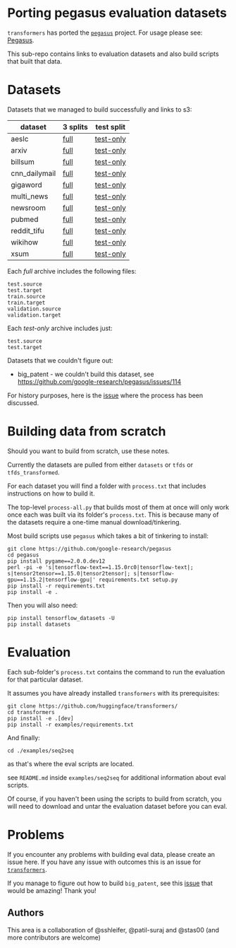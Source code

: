 # Porting pegasus evaluation datasets

`transformers` has ported the [`pegasus`](https://github.com/google-research/pegasus) project. For usage please see: [Pegasus](https://huggingface.co/transformers/model_doc/pegasus.html).

This sub-repo contains links to evaluation datasets and also build scripts that built that data.

# Datasets

Datasets that we managed to build successfully and links to s3:

dataset | 3 splits | test split
--------|------|-----
aeslc | [full](https://cdn-datasets.huggingface.co/summarization/pegasus_data/aeslc.tar.gz) | [test-only](https://cdn-datasets.huggingface.co/summarization/pegasus_data/aeslc-test.tar.gz)
arxiv | [full](https://cdn-datasets.huggingface.co/summarization/pegasus_data/arxiv.tar.gz) | [test-only](https://cdn-datasets.huggingface.co/summarization/pegasus_data/arxiv-test.tar.gz)
billsum | [full](https://cdn-datasets.huggingface.co/summarization/pegasus_data/billsum.tar.gz) | [test-only](https://cdn-datasets.huggingface.co/summarization/pegasus_data/billsum-test.tar.gz)
cnn_dailymail | [full](https://cdn-datasets.huggingface.co/summarization/pegasus_data/cnn_dailymail.tar.gz) | [test-only](https://cdn-datasets.huggingface.co/summarization/pegasus_data/cnn_dailymail-test.tar.gz)
gigaword | [full](https://cdn-datasets.huggingface.co/summarization/pegasus_data/gigaword.tar.gz) | [test-only](https://cdn-datasets.huggingface.co/summarization/pegasus_data/gigaword-test.tar.gz)
multi_news | [full](https://cdn-datasets.huggingface.co/summarization/pegasus_data/multi_news.tar.gz) | [test-only](https://cdn-datasets.huggingface.co/summarization/pegasus_data/multi_news-test.tar.gz)
newsroom | [full](https://cdn-datasets.huggingface.co/summarization/pegasus_data/newsroom.tar.gz) | [test-only](https://cdn-datasets.huggingface.co/summarization/pegasus_data/newsroom-test.tar.gz)
pubmed | [full](https://cdn-datasets.huggingface.co/summarization/pegasus_data/pubmed.tar.gz) | [test-only](https://cdn-datasets.huggingface.co/summarization/pegasus_data/pubmed-test.tar.gz)
reddit_tifu | [full](https://cdn-datasets.huggingface.co/summarization/pegasus_data/reddit_tifu.tar.gz) | [test-only](https://cdn-datasets.huggingface.co/summarization/pegasus_data/reddit_tifu-test.tar.gz)
wikihow | [full](https://cdn-datasets.huggingface.co/summarization/pegasus_data/wikihow.tar.gz) | [test-only](https://cdn-datasets.huggingface.co/summarization/pegasus_data/wikihow-test.tar.gz)
xsum | [full](https://cdn-datasets.huggingface.co/summarization/pegasus_data/xsum.tar.gz) | [test-only](https://cdn-datasets.huggingface.co/summarization/pegasus_data/xsum-test.tar.gz)

Each *full* archive includes the following files:

```
test.source
test.target
train.source
train.target
validation.source
validation.target
```

Each *test-only* archive includes just:

```
test.source
test.target
```


Datasets that we couldn't figure out:

* big_patent - we couldn't build this dataset, see https://github.com/google-research/pegasus/issues/114

For history purposes, here is the [issue](https://github.com/huggingface/transformers/issues/7647) where the process has been discussed.



# Building data from scratch

Should you want to build from scratch, use these notes.

Currently the datasets are pulled from either `datasets` or `tfds` or `tfds_transformed`. 

For each dataset you will find a folder with `process.txt` that includes instructions on how to build it.

The top-level `process-all.py` that builds most of them at once will only work once each was built via its folder's `process.txt`. This is because many of the datasets require a one-time manual download/tinkering.

Most build scripts use `pegasus` which takes a bit of tinkering to install:

```
git clone https://github.com/google-research/pegasus
cd pegasus
pip install pygame==2.0.0.dev12
perl -pi -e 's|tensorflow-text==1.15.0rc0|tensorflow-text|; s|tensor2tensor==1.15.0|tensor2tensor|; s|tensorflow-gpu==1.15.2|tensorflow-gpu|' requirements.txt setup.py
pip install -r requirements.txt
pip install -e .
```
Then you will also need:
```
pip install tensorflow_datasets -U
pip install datasets
```

# Evaluation

Each sub-folder's `process.txt` contains the command to run the evaluation for that particular dataset. 

It assumes you have already installed `transformers` with its prerequisites:

```
git clone https://github.com/huggingface/transformers/
cd transformers
pip install -e .[dev]
pip install -r examples/requirements.txt    
```
And finally:
```
cd ./examples/seq2seq
```
as that's where the eval scripts are located.

see `README.md` inside `examples/seq2seq` for additional information about eval scripts.

Of course, if you haven't been using the scripts to build from scratch, you will need to download and untar the evaluation dataset before you can eval.


# Problems

If you encounter any problems with building eval data, please create an issue here. If you have any issue with outcomes this is an issue for [`transformers`](https://github.com/huggingface/transformers/issues).

If you manage to figure out how to build `big_patent`, see this [issue](https://github.com/google-research/pegasus/issues/114) that would be amazing! Thank you!

## Authors

This area is a collaboration of @sshleifer, @patil-suraj and @stas00 (and more contributors are welcome)


